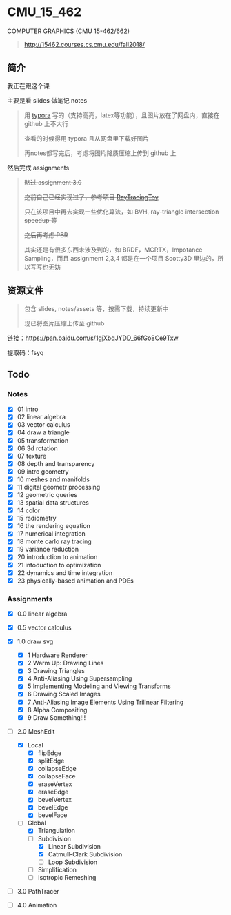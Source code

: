 # CMU_15_462
COMPUTER GRAPHICS (CMU 15-462/662)

> http://15462.courses.cs.cmu.edu/fall2018/

## 简介

我正在跟这个课

主要是看 slides 做笔记 notes

> 用 [typora](https://www.typora.io/) 写的（支持高亮，latex等功能），且图片放在了网盘内，直接在 github 上不大行
>
> 查看的时候得用 typora 且从网盘里下载好图片
>
> 再notes都写完后，考虑将图片降质压缩上传到 github 上

然后完成 assignments

> ~~略过 assignment 3.0~~
>
> ~~之前自己已经实现过了，参考项目 [RayTracingToy](https://github.com/Ubpa/RayTracingToy)~~
>
> ~~只在该项目中再去实现一些优化算法，如 BVH, ray-triangle intersection speedup 等~~
>
> ~~之后再考虑 PBR~~
>
> 其实还是有很多东西未涉及到的，如 BRDF，MCRTX，Impotance Sampling，而且 assignment 2,3,4 都是在一个项目 Scotty3D 里边的，所以写写也无妨

## 资源文件

> 包含 slides, notes/assets 等，按需下载，持续更新中
>
> 现已将图片压缩上传至 github

链接：https://pan.baidu.com/s/1gjXbqJYDD_66fGo8Ce9Txw 

提取码：fsyq 

## Todo

### Notes


- [x] 01 intro
- [x] 02 linear algebra
- [x] 03 vector calculus
- [x] 04 draw a triangle
- [x] 05 transformation
- [x] 06 3d rotation
- [x] 07 texture
- [x] 08 depth and transparency
- [x] 09 intro geometry
- [x] 10 meshes and manifolds
- [x] 11 digital geometr processing 
- [x] 12 geometric queries 
- [x] 13 spatial data structures 
- [x] 14 color
- [x] 15 radiometry 
- [x] 16 the rendering equation 
- [x] 17 numerical integration 
- [x] 18 monte carlo ray tracing 
- [x] 19 variance reduction 
- [x] 20 introduction to animation 
- [x] 21 intoduction to optimization 
- [x] 22 dynamics and time integration 
- [x] 23 physically-based animation and PDEs 
### Assignments

- [x] 0.0 linear algebra
- [x] 0.5 vector calculus
- [x] 1.0 draw svg
  - [x] 1 Hardware Renderer
  - [x] 2 Warm Up: Drawing Lines
  - [x] 3 Drawing Triangles
  - [x] 4 Anti-Aliasing Using Supersampling
  - [x] 5 Implementing Modeling and Viewing Transforms
  - [x] 6 Drawing Scaled Images
  - [x] 7 Anti-Aliasing Image Elements Using Trilinear Filtering
  - [x] 8 Alpha Compositing
  - [x] 9 Draw Something!!!
- [ ] 2.0 MeshEdit
  - [x] Local
    - [x] flipEdge
    - [x] splitEdge
    - [x] collapseEdge
    - [x] collapseFace
    - [x] eraseVertex
    - [x] eraseEdge
    - [x] bevelVertex
    - [x] bevelEdge
    - [x] bevelFace
  - [ ] Global
    - [x] Triangulation
    - [ ] Subdivision
      - [x] Linear Subdivision
      - [x] Catmull-Clark Subdivision
      - [ ] Loop Subdivision
    - [ ] Simplification
    - [ ] Isotropic Remeshing
- [ ] 3.0 PathTracer
- [ ] 4.0 Animation

